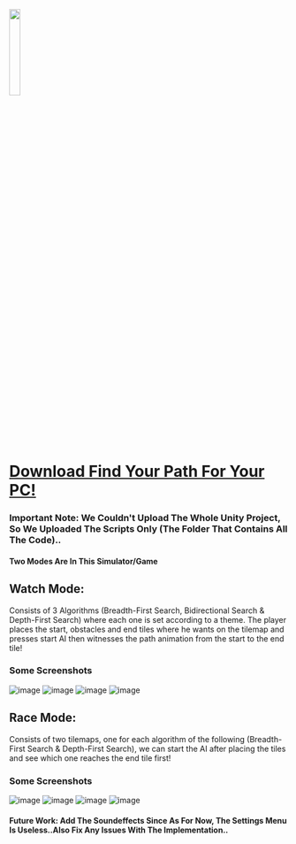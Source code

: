 <img src="https://user-images.githubusercontent.com/119558533/233087087-36d11997-ecea-4127-890b-5891dc2f3136.png" width=20% height=20%>

# [Download Find Your Path For Your PC!](https://drive.google.com/file/d/1M0xEHrUDsga3lhBhV-r69zVnop8kR2Xz/view?usp=share_link)

### Important Note: We Couldn't Upload The Whole Unity Project, So We Uploaded The Scripts Only (The Folder That Contains All The Code)..

#### Two Modes Are In This Simulator/Game

## Watch Mode:

Consists of 3 Algorithms (Breadth-First Search, Bidirectional Search & Depth-First Search) where each one is set according to a theme. The player places the start, obstacles and end tiles where he wants on the tilemap and presses start AI then witnesses the path animation from the start to the end tile! 

### Some Screenshots
![image](https://user-images.githubusercontent.com/119558533/233089041-b0443977-28a9-445f-ab15-98b3096b1bbe.png)
![image](https://user-images.githubusercontent.com/119558533/233089258-0e3e8c8c-0e4e-4ee3-83f9-a4e2b399aeeb.png)
![image](https://user-images.githubusercontent.com/119558533/233089296-390b82c1-57a4-4ca2-9135-7077705904bc.png)
![image](https://user-images.githubusercontent.com/119558533/233089412-cbbfbfdf-fb64-4e1b-96b2-3287fb65b620.png)

## Race Mode:

Consists of two tilemaps, one for each algorithm of the following (Breadth-First Search & Depth-First Search), we can start the AI after placing the tiles and see which one reaches the end tile first!

### Some Screenshots
![image](https://user-images.githubusercontent.com/119558533/233090493-9680c39f-ca1a-4d54-a295-b754c846f46d.png)
![image](https://user-images.githubusercontent.com/119558533/233090613-7bdaf114-d778-400f-a1d5-b7eee71267fe.png)
![image](https://user-images.githubusercontent.com/119558533/233090692-956aba02-fead-4763-96fb-0d7107da7513.png)
![image](https://user-images.githubusercontent.com/119558533/233090786-2e67ee4f-663a-4054-9fd6-2d6afba0f982.png)

#### Future Work: Add The Soundeffects Since As For Now, The Settings Menu Is Useless..Also Fix Any Issues With The Implementation..

